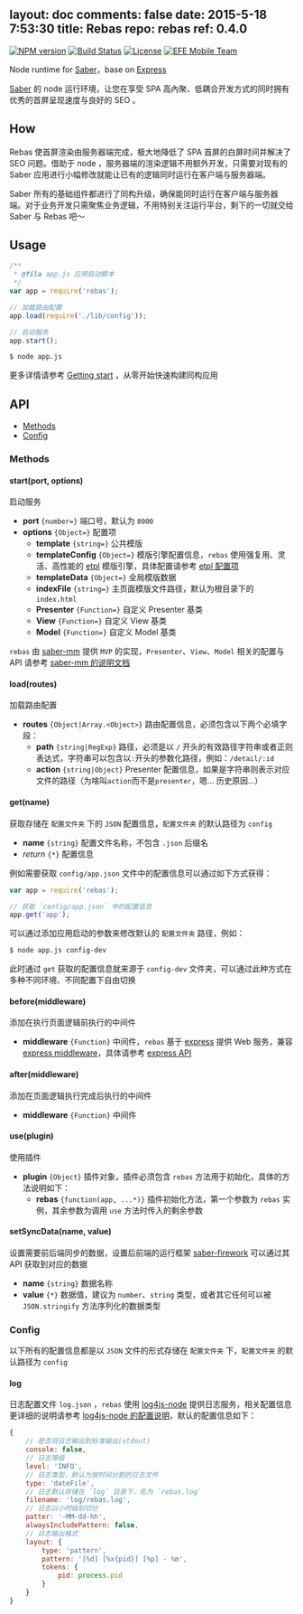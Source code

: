 layout: doc
comments: false
date: 2015-5-18 7:53:30
title: Rebas
repo: rebas
ref: 0.4.0
---

[![NPM version](https://img.shields.io/npm/v/rebas.svg?style=flat-square)](https://npmjs.org/package/rebas) [![Build Status](https://img.shields.io/travis/ecomfe/rebas.svg?style=flat-square)](https://travis-ci.org/ecomfe/rebas) [![License](https://img.shields.io/npm/l/rebas.svg?style=flat-square)](./LICENSE) [![EFE Mobile Team](https://img.shields.io/badge/EFE-Mobile_Team-blue.svg?style=flat-square)](http://efe.baidu.com)

Node runtime for [Saber](https://github.com/ecomfe/saber)，base on [Express](http://expressjs.com)

[Saber](https://github.com/ecomfe/saber) 的 node 运行环境，让您在享受 SPA 高內聚、低耦合开发方式的同时拥有优秀的首屏呈现速度与良好的 SEO 。

## How

Rebas 使首屏渲染由服务器端完成，极大地降低了 SPA 首屏的白屏时间并解决了 SEO 问题。借助于 node ，服务器端的渲染逻辑不用额外开发，只需要对现有的 Saber 应用进行小幅修改就能让已有的逻辑同时运行在客户端与服务器端。

Saber 所有的基础组件都进行了同构升级，确保能同时运行在客户端与服务器端。对于业务开发只需聚焦业务逻辑，不用特别关注运行平台，剩下的一切就交给 Saber 与 Rebas 吧～

## Usage

```js
/**
 * @fila app.js 应用启动脚本
 */
var app = require('rebas');

// 加载路由配置
app.load(require('./lib/config'));

// 启动服务
app.start();
```

```sh
$ node app.js
```

更多详情请参考 [Getting start](doc/start.html) ，从零开始快速构建同构应用

## API

* [Methods](#methods)
* [Config](#config)

### Methods

#### start(port, options)

启动服务

* **port** `{number=}` 端口号，默认为 `8000`
* **options** `{Object=}` 配置项
    * **template** `{string=}` 公共模版
    * **templateConfig** `{Object=}` 模版引擎配置信息，`rebas` 使用强复用、灵活、高性能的 [etpl](http://ecomfe.github.io/etpl/) 模版引擎，具体配置请参考 [etpl 配置项](https://github.com/ecomfe/etpl/blob/master/doc/config.html)
    * **templateData** `{Object=}` 全局模版数据
    * **indexFile** `{string=}` 主页面模版文件路径，默认为根目录下的 `index.html`
    * **Presenter** `{Function=}` 自定义 Presenter 基类
    * **View** `{Function=}` 自定义 View 基类
    * **Model** `{Function=}` 自定义 Model 基类

`rebas` 由 [saber-mm](https://github.com/ecomfe/saber-mm) 提供 `MVP` 的实现，`Presenter`、`View`、`Model` 相关的配置与 API 请参考 [saber-mm 的说明文档](https://github.com/ecomfe/saber-mm#classes)

#### load(routes)

加载路由配置

* **routes** `{Object|Array.<Object>}` 路由配置信息，必须包含以下两个必填字段：
    * **path** `{string|RegExp}` 路径，必须是以 `/` 开头的有效路径字符串或者正则表达式，字符串可以包含以`:`开头的参数化路径，例如：`/detail/:id`
    * **action** `{string|Object}` Presenter 配置信息，如果是字符串则表示对应文件的路径（为啥叫`action`而不是`presenter`，嗯... 历史原因...）

#### get(name)

获取存储在 `配置文件夹` 下的 `JSON` 配置信息，`配置文件夹` 的默认路径为 `config`

* **name** `{string}` 配置文件名称，不包含 `.json` 后缀名
* _return_ `{*}` 配置信息

例如需要获取 `config/app.json` 文件中的配置信息可以通过如下方式获得：

```js
var app = require('rebas');

// 获取 `config/app.json` 中的配置信息
app.get('app');
```

可以通过添加应用启动的参数来修改默认的 `配置文件夹` 路径，例如：

```sh
$ node app.js config-dev
```

此时通过 `get` 获取的配置信息就来源于 `config-dev` 文件夹，可以通过此种方式在多种不同环境、不同配置下自由切换

#### before(middleware)

添加在执行页面逻辑前执行的中间件

* **middleware** `{Function}` 中间件，`rebas` 基于 [express](http://expressjs.com/) 提供 Web 服务，兼容 [express middleware](http://expressjs.com/guide/using-middleware.html)，具体请参考 [express API](http://expressjs.com/4x/api.html#app.use)

#### after(middleware)

添加在页面逻辑执行完成后执行的中间件

* **middleware** `{Function}` 中间件

#### use(plugin)

使用插件

* **plugin** `{Object}` 插件对象，插件必须包含 `rebas` 方法用于初始化，具体的方法说明如下：
    * **rebas** `{function(app, ...*)}` 插件初始化方法，第一个参数为 `rebas` 实例，其余参数为调用 `use` 方法时传入的剩余参数

#### setSyncData(name, value)

设置需要前后端同步的数据，设置后前端的运行框架 [saber-firework](https://github.com/ecomfe/saber-firework) 可以通过其 API 获取到对应的数据

* **name** `{string}` 数据名称
* **value** `{*}` 数据值，建议为 `number`、`string` 类型，或者其它任何可以被 `JSON.stringify` 方法序列化的数据类型

### Config

以下所有的配置信息都是以 `JSON` 文件的形式存储在 `配置文件夹` 下，`配置文件夹` 的默认路径为 `config`

#### log

日志配置文件 `log.json` ，`rebas` 使用 [log4js-node](https://github.com/nomiddlename/log4js-node) 提供日志服务，相关配置信息更详细的说明请参考 [log4js-node 的配置说明](https://github.com/nomiddlename/log4js-node/wiki/Appenders)，默认的配置信息如下：

```js
{
    // 是否将日志输出到标准输出(stdout)
    console: false,
    // 日志等级
    level: 'INFO',
    // 日志类型，默认为按时间分割的日志文件
    type: 'dateFile',
    // 日志默认存储在 `log` 目录下，名为 `rebas.log`
    filename: 'log/rebas.log',
    // 日志以小时级别切分
    patter: '-MM-dd-hh',
    alwaysIncludePattern: false,
    // 日志输出格式
    layout: {
        type: 'pattern',
        pattern: '[%d] [%x{pid}] [%p] - %m',
        tokens: {
            pid: process.pid
        }
    }
}
```
